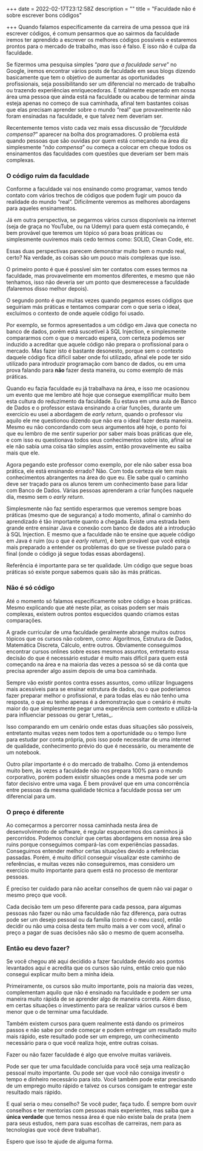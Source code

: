 +++
date = 2022-02-17T23:12:58Z
description = ""
title = "Faculdade não é sobre escrever bons códigos"

+++
Quando falamos especificamente da carreira de uma pessoa que irá escrever códigos, é comum pensarmos que ao sairmos da faculdade iremos ter aprendido a escrever os melhores códigos possíveis e estaremos prontos para o mercado de trabalho, mas isso é falso. E isso não é culpa da faculdade.

Se fizermos uma pesquisa simples “_para que a faculdade serve_” no Google, iremos encontrar vários posts de faculdade em seus blogs dizendo basicamente que tem o objetivo de aumentar as oportunidades profissionais, seja possibilitando ser um diferencial no mercado de trabalho ou trazendo experiências enriquecedoras. É totalmente esperado em nossa área uma pessoa que ainda está na faculdade ou acabou de terminar ainda esteja apenas no começo de sua caminhada, afinal tem bastantes coisas que elas precisam aprender sobre o mundo “real” que provavelmente não foram ensinadas na faculdade, e que talvez nem deveriam ser.

Recentemente temos visto cada vez mais essa discussão de “_faculdade compensa?_” aparecer na bolha dos programadores. O problema está quando pessoas que são ouvidas por quem está começando na área diz simplesmente “_não compensa_” ou começa a colocar em cheque todos os ensinamentos das faculdades com questões que deveriam ser bem mais complexas.

### O código ruim da faculdade

Conforme a faculdade vai nos ensinando como programar, vamos tendo contato com vários trechos de códigos que podem fugir um pouco da realidade do mundo “real”. Dificilmente veremos as melhores abordagens para aqueles ensinamentos.

Já em outra perspectiva, se pegarmos vários cursos disponíveis na internet (seja de graça no YouTube, ou na Udemy) para quem está começando, é bem provável que teremos um tópico só para boas práticas ou simplesmente ouviremos mais cedo termos como: SOLID, Clean Code, etc.

Essas duas perspectivas parecem demonstrar muito bem o mundo real, certo? Na verdade, as coisas são um pouco mais complexas que isso.

O primeiro ponto é que é possível sim ter contatos com esses termos na faculdade, mas provavelmente em momentos diferentes, e mesmo que não tenhamos, isso não deveria ser um ponto que desmerecesse a faculdade (falaremos disso melhor depois).

O segundo ponto é que muitas vezes quando pegamos esses códigos que seguiriam más práticas e tentamos comparar com o que seria o ideal, excluímos o contexto de onde aquele código foi usado.

Por exemplo, se formos apresentados a um código em Java que conecta no banco de dados, porém está suscetível à SQL Injection, e simplesmente compararmos com o que o mercado espera, com certeza podemos ser induzido a acreditar que aquele código não prepara o profissional para o mercado. Mas fazer isto é bastante desonesto, porque sem o contexto daquele código fica difícil saber onde foi utilizado, afinal ele pode ter sido utilizado para introduzir programação com banco de dados, ou em uma prova falando para **não** fazer desta maneira, ou como exemplo de más práticas.

Quando eu fazia faculdade eu já trabalhava na área, e isso me ocasionou um evento que me lembro até hoje que consegue exemplificar muito bem esta cultura do reduzimento da faculdade. Eu estava em uma aula de Banco de Dados e o professor estava ensinando a criar funções, durante um exercício eu usei a abordagem de _early return_, quando o professor viu aquilo ele me questionou dizendo que não era o ideal fazer desta maneira. Mesmo eu não concordando com seus argumentos até hoje, o ponto foi que eu lembro de me sentir superior por saber mais boas práticas que ele, e com isso eu questionava todos seus conhecimentos sobre isto, afinal se ele não sabia uma coisa tão simples assim, então provavelmente eu saiba mais que ele.

Agora pegando este professor como exemplo, por ele não saber essa boa prática, ele está ensinando errado? Não. Com toda certeza ele tem mais conhecimentos abrangentes na área do que eu. Ele sabe qual o caminho deve ser traçado para os alunos terem um conhecimento base para lidar com Banco de Dados. Várias pessoas aprenderam a criar funções naquele dia, mesmo sem o _early return_.

Simplesmente não faz sentido esperarmos que veremos sempre boas práticas (mesmo que de segurança) a todo momento, afinal o caminho do aprendizado é tão importante quanto a chegada. Existe uma estrada bem grande entre ensinar Java e conexão com banco de dados até a introdução à SQL Injection. E mesmo que a faculdade não te ensine que aquele código em Java é ruim (ou o que é _early return_), é bem provável que você esteja mais preparado a entender os problemas do que se tivesse pulado para o final (onde o código já segue todas essas abordagens).

Referência é importante para se ter qualidade. Um código que segue boas práticas só existe porque sabemos quais são às más práticas.

### Não é só código

Até o momento só falamos especificamente sobre código e boas práticas. Mesmo explicando que até neste pilar, as coisas podem ser mais complexas, existem outros pontos esquecidos quando criamos estas comparações.

A grade curricular de uma faculdade geralmente abrange muitos outros tópicos que os cursos não cobrem, como: Algoritmos, Estrutura de Dados, Matemática Discreta, Cálculo, entre outros. Obviamente conseguimos encontrar cursos onlines sobre esses mesmos assuntos, entretanto essa decisão do que é necessário estudar é muito mais difícil para quem está começando na área e na maioria das vezes a pessoa só se dá conta que precisa aprender algo assim depois de uma boa caminhada.

Sempre vão existir pontos contra esses assuntos, como utilizar linguagens mais acessíveis para se ensinar estrutura de dados, ou o que poderíamos fazer preparar melhor o profissional, e para todas elas eu não tenho uma resposta, o que eu tenho apenas é a demonstração que o cenário é muito maior do que simplesmente pegar uma experiência sem contexto e utilizá-la para influenciar pessoas ou gerar t_retas_.

Isso comparando em um cenário onde estas duas situações são possíveis, entretanto muitas vezes nem todos tem a oportunidade ou o tempo livre para estudar por conta própria, pois isso pode necessitar de uma internet de qualidade, conhecimento prévio do que é necessário, ou meramente de um notebook.

Outro pilar importante é o do mercado de trabalho. Como já entendemos muito bem, às vezes a faculdade não nos prepara 100% para o mundo corporativo, porém podem existir situações onde a mesma pode ser um fator decisivo entre uma vaga. É bem provável que em uma concorrência entre pessoas da mesma qualidade técnica a faculdade possa ser um diferencial para um.

### O preço é diferente

Ao começarmos a percorrer nossa caminhada nesta área de desenvolvimento de software, é regular esquecermos dos caminhos já percorridos. Podemos concluir que certas abordagens em nossa área são ruins porque conseguimos compará-las com experiências passadas. Conseguimos entender melhor certas situações devido a referências passadas. Porém, é muito difícil conseguir visualizar este caminho de referências, e muitas vezes não conseguiremos, mas considero um exercício muito importante para quem está no processo de mentorar pessoas.

É preciso ter cuidado para não aceitar conselhos de quem não vai pagar o mesmo preço que você.

Cada decisão tem um peso diferente para cada pessoa, para algumas pessoas não fazer ou não uma faculdade não faz diferença, para outras pode ser um desejo pessoal ou da família (como é o meu caso), então decidir ou não uma coisa desta tem muito mais a ver com você, afinal o preço a pagar de suas decisões não são o mesmo de quem aconselha.

### Então eu devo fazer?

Se você chegou até aqui decidido a fazer faculdade devido aos pontos levantados aqui e acredita que os cursos são ruins, então creio que não consegui explicar muito bem a minha ideia.

Primeiramente, os cursos são muito importante, pois na maioria das vezes, complementam aquilo que não é ensinado na faculdade e podem ser uma maneira muito rápida de se aprender algo de maneira correta. Além disso, em certas situações o investimento para se realizar vários cursos é bem menor que o de terminar uma faculdade.

Também existem cursos para quem realmente está dando os primeiros passos e não sabe por onde começar e podem entregar um resultado muito mais rápido, este resultado pode ser um emprego, um conhecimento necessário para o que você realiza hoje, entre outras coisas.

Fazer ou não fazer faculdade é algo que envolve muitas variáveis.

Pode ser que ter uma faculdade concluída para você seja uma realização pessoal muito importante. Ou pode ser que você não consiga investir o tempo e dinheiro necessário para isto. Você também pode estar precisando de um emprego muito rápido e talvez os cursos consigam te entregar este resultado mais rápido.

E qual seria o meu conselho? Se você puder, faça tudo. É sempre bom ouvir conselhos e ter mentorias com pessoas mais experientes, mas saiba que a **única verdade** que temos nessa área é que não existe bala de prata (nem para seus estudos, nem para suas escolhas de carreiras, nem para as tecnologias que você deve trabalhar).

Espero que isso te ajude de alguma forma.